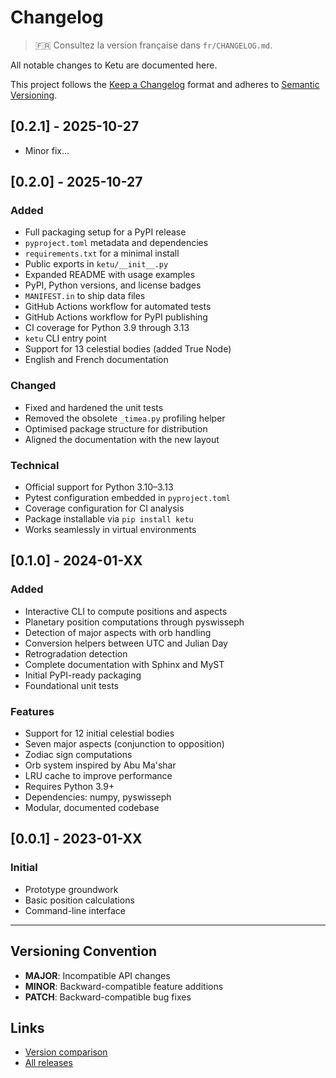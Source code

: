 # Changelog

> 🇫🇷 Consultez la version française dans `fr/CHANGELOG.md`.

All notable changes to Ketu are documented here.

This project follows the [Keep a Changelog](https://keepachangelog.com/en/1.0.0/)
format and adheres to [Semantic Versioning](https://semver.org/spec/v2.0.0.html).

## [0.2.1] - 2025-10-27

- Minor fix...

## [0.2.0] - 2025-10-27

### Added

- Full packaging setup for a PyPI release
- `pyproject.toml` metadata and dependencies
- `requirements.txt` for a minimal install
- Public exports in `ketu/__init__.py`
- Expanded README with usage examples
- PyPI, Python versions, and license badges
- `MANIFEST.in` to ship data files
- GitHub Actions workflow for automated tests
- GitHub Actions workflow for PyPI publishing
- CI coverage for Python 3.9 through 3.13
- `ketu` CLI entry point
- Support for 13 celestial bodies (added True Node)
- English and French documentation

### Changed

- Fixed and hardened the unit tests
- Removed the obsolete `_timea.py` profiling helper
- Optimised package structure for distribution
- Aligned the documentation with the new layout

### Technical

- Official support for Python 3.10–3.13
- Pytest configuration embedded in `pyproject.toml`
- Coverage configuration for CI analysis
- Package installable via `pip install ketu`
- Works seamlessly in virtual environments

## [0.1.0] - 2024-01-XX

### Added

- Interactive CLI to compute positions and aspects
- Planetary position computations through pyswisseph
- Detection of major aspects with orb handling
- Conversion helpers between UTC and Julian Day
- Retrogradation detection
- Complete documentation with Sphinx and MyST
- Initial PyPI-ready packaging
- Foundational unit tests

### Features

- Support for 12 initial celestial bodies
- Seven major aspects (conjunction to opposition)
- Zodiac sign computations
- Orb system inspired by Abu Ma'shar
- LRU cache to improve performance
- Requires Python 3.9+
- Dependencies: numpy, pyswisseph
- Modular, documented codebase

## [0.0.1] - 2023-01-XX

### Initial

- Prototype groundwork
- Basic position calculations
- Command-line interface

---

## Versioning Convention

- **MAJOR**: Incompatible API changes
- **MINOR**: Backward-compatible feature additions
- **PATCH**: Backward-compatible bug fixes

## Links

- [Version comparison](https://github.com/alkimya/ketu/compare/)
- [All releases](https://github.com/alkimya/ketu/releases)
